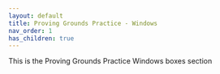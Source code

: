 ```yaml
---
layout: default
title: Proving Grounds Practice - Windows
nav_order: 1
has_children: true
---
```


This is the Proving Grounds Practice Windows boxes section
